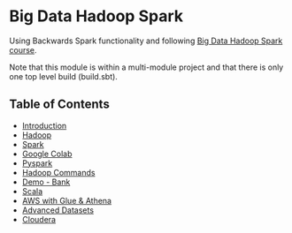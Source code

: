 # Big Data Hadoop Spark

Using Backwards Spark functionality and following [Big Data Hadoop Spark course](https://www.udemy.com/course/big-data-hadoop-spark-project).

Note that this module is within a multi-module project and that there is only one top level build (build.sbt).

## Table of Contents

- [Introduction](docs/introduction.md)
- [Hadoop](docs/hadoop.md)
- [Spark](docs/spark.md)
- [Google Colab](docs/google-colab.md)
- [Pyspark](docs/pyspark.md)
- [Hadoop Commands](docs/hadoop-commands.md)
- [Demo - Bank](docs/demo-bank.md)
- [Scala](docs/scala.md)
- [AWS with Glue & Athena](docs/aws-glue-athena.md)
- [Advanced Datasets](docs/advanced-datasets.md)
- [Cloudera](docs/cloudera.md)